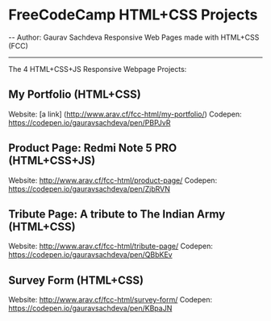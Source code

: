 # FreeCodeCamp HTML+CSS Projects
-- Author: Gaurav Sachdeva
Responsive Web Pages made with HTML+CSS (FCC)

---------------
The 4 HTML+CSS+JS Responsive Webpage Projects:
## My Portfolio (HTML+CSS)
Website: [a link] (http://www.arav.cf/fcc-html/my-portfolio/)
Codepen: https://codepen.io/gauravsachdeva/pen/PBPJvR

## Product Page: Redmi Note 5 PRO (HTML+CSS+JS)
Website: http://www.arav.cf/fcc-html/product-page/
Codepen: https://codepen.io/gauravsachdeva/pen/ZjbRVN

## Tribute Page: A tribute to The Indian Army (HTML+CSS)
Website: http://www.arav.cf/fcc-html/tribute-page/
Codepen: https://codepen.io/gauravsachdeva/pen/QBbKEv

## Survey Form (HTML+CSS)
Website: http://www.arav.cf/fcc-html/survey-form/
Codepen: https://codepen.io/gauravsachdeva/pen/KBpaJN
